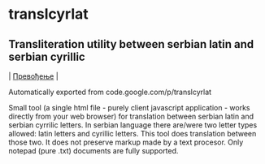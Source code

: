 # translcyrlat

## Transliteration utility between serbian latin and serbian cyrillic

| [Превођење][1] |

Automatically exported from code.google.com/p/translcyrlat

Small tool (a single html file - purely client javascript application - works directly from your web browser) for translation between serbian latin and serbian cyrrilic letters. In serbian language there are/were two letter types allowed: latin letters and cyrillic letters. This tool does translation between those two. It does not preserve markup made by a text procesor. Only notepad (pure .txt) documents are fully supported.

[1]: https://ndjapic.github.io/app/prevodjenje/ "Превођење ћирилице у латиницу и обрнуто"
